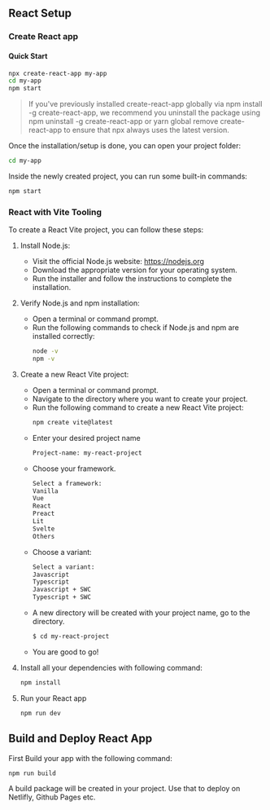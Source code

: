 ## React Setup

### Create React app

#### Quick Start

```bash
npx create-react-app my-app
cd my-app
npm start
```

> If you've previously installed create-react-app globally via npm install -g create-react-app, we recommend you uninstall the package using npm uninstall -g create-react-app or yarn global remove create-react-app to ensure that npx always uses the latest version.

Once the installation/setup is done, you can open your project folder:

```bash
cd my-app
```

Inside the newly created project, you can run some built-in commands:

```bash
npm start
```

### React with Vite Tooling

To create a React Vite project, you can follow these steps:

1. Install Node.js:
   - Visit the official Node.js website: https://nodejs.org
   - Download the appropriate version for your operating system.
   - Run the installer and follow the instructions to complete the installation.
1. Verify Node.js and npm installation:
   - Open a terminal or command prompt.
   - Run the following commands to check if Node.js and npm are installed correctly:
     ```bash
     node -v
     npm -v
     ```
1. Create a new React Vite project:

   - Open a terminal or command prompt.
   - Navigate to the directory where you want to create your project.
   - Run the following command to create a new React Vite project:
     ```bash
     npm create vite@latest
     ```
   - Enter your desired project name
     ```bash
     Project-name: my-react-project
     ```
   - Choose your framework.
     ```bash
     Select a framework:
     Vanilla
     Vue
     React
     Preact
     Lit
     Svelte
     Others
     ```
   - Choose a variant:
     ```bash
     Select a variant:
     Javascript
     Typescript
     Javascript + SWC
     Typescript + SWC
     ```
   - A new directory will be created with your project name, go to the directory.
     ```bash
     $ cd my-react-project
     ```
   - You are good to go!

1. Install all your dependencies with following command:
   ```bash
   npm install
   ```
1. Run your React app
   ```bash
   npm run dev
   ```

## Build and Deploy React App

First Build your app with the following command:

```bash
npm run build
```

A build package will be created in your project. Use that to deploy on Netlifly, Github Pages etc.
